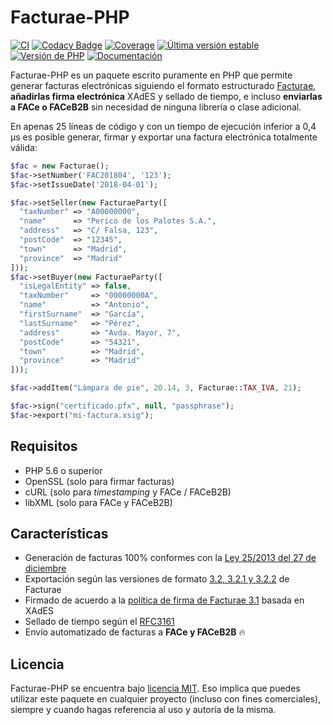 # Facturae-PHP
[![CI](https://github.com/josemmo/Facturae-PHP/workflows/Tests/badge.svg)](https://github.com/josemmo/Facturae-PHP/actions)
[![Codacy Badge](https://app.codacy.com/project/badge/Grade/7c45d5ebdf9a4e88b0fe6b0e12d720b1)](https://www.codacy.com/gh/josemmo/Facturae-PHP)
[![Coverage](https://app.codacy.com/project/badge/Coverage/7c45d5ebdf9a4e88b0fe6b0e12d720b1)](https://www.codacy.com/gh/josemmo/Facturae-PHP)
[![Última versión estable](https://img.shields.io/packagist/v/josemmo/facturae-php)](https://packagist.org/packages/josemmo/facturae-php)
[![Versión de PHP](https://img.shields.io/badge/php-%3E%3D5.6%20%7C%7C%20%3E%3D7.0%20%7C%7C%20%3E%3D8.0-8892BF)](composer.json)
[![Documentación](https://img.shields.io/badge/docs-online-blue.svg?longCache=true)](https://josemmo.github.io/Facturae-PHP/)

Facturae-PHP es un paquete escrito puramente en PHP que permite generar facturas electrónicas siguiendo el formato estructurado [Facturae](http://www.facturae.gob.es/), **añadirlas firma electrónica** XAdES y sellado de tiempo, e incluso **enviarlas a FACe o FACeB2B** sin necesidad de ninguna librería o clase adicional.

En apenas 25 líneas de código y con un tiempo de ejecución inferior a 0,4 µs es posible generar, firmar y exportar una factura electrónica totalmente válida:

```php
$fac = new Facturae();
$fac->setNumber('FAC201804', '123');
$fac->setIssueDate('2018-04-01');

$fac->setSeller(new FacturaeParty([
  "taxNumber" => "A00000000",
  "name"      => "Perico de los Palotes S.A.",
  "address"   => "C/ Falsa, 123",
  "postCode"  => "12345",
  "town"      => "Madrid",
  "province"  => "Madrid"
]));
$fac->setBuyer(new FacturaeParty([
  "isLegalEntity" => false,
  "taxNumber"     => "00000000A",
  "name"          => "Antonio",
  "firstSurname"  => "García",
  "lastSurname"   => "Pérez",
  "address"       => "Avda. Mayor, 7",
  "postCode"      => "54321",
  "town"          => "Madrid",
  "province"      => "Madrid"
]));

$fac->addItem("Lámpara de pie", 20.14, 3, Facturae::TAX_IVA, 21);

$fac->sign("certificado.pfx", null, "passphrase");
$fac->export("mi-factura.xsig");
```

## Requisitos
  - PHP 5.6 o superior
  - OpenSSL (solo para firmar facturas)
  - cURL (solo para *timestamping* y FACe / FACeB2B)
  - libXML (solo para FACe y FACeB2B)

## Características
  - Generación de facturas 100% conformes con la [Ley 25/2013 del 27 de diciembre](https://www.boe.es/diario_boe/txt.php?id=BOE-A-2013-13722)
  - Exportación según las versiones de formato [3.2, 3.2.1 y 3.2.2](http://www.facturae.gob.es/formato/Paginas/version-3-2.aspx) de Facturae
  - Firmado de acuerdo a la [política de firma de Facturae 3.1](http://www.facturae.gob.es/formato/Paginas/politicas-firma-electronica.aspx) basada en XAdES
  - Sellado de tiempo según el [RFC3161](https://www.ietf.org/rfc/rfc3161.txt)
  - Envío automatizado de facturas a **FACe y FACeB2B** 🔥

## Licencia
Facturae-PHP se encuentra bajo [licencia MIT](LICENSE). Eso implica que puedes utilizar este paquete en cualquier proyecto (incluso con fines comerciales), siempre y cuando hagas referencia al uso y autoría de la misma.
